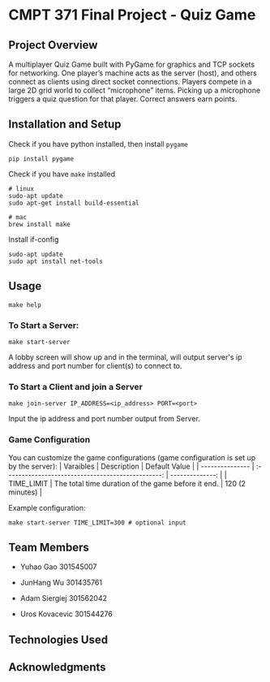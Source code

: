 # CMPT 371 Final Project - Quiz Game

## Project Overview
A multiplayer Quiz Game built with PyGame for graphics and TCP sockets for networking. One player’s machine acts as the server (host), and others connect as clients using direct socket connections. Players compete in a large 2D grid world to collect “microphone” items. Picking up a microphone triggers a quiz question for that player. Correct answers earn points.

## Installation and Setup
Check if you have python installed, then install `pygame`
```
pip install pygame
```
Check if you have `make` installed
```
# linux
sudo-apt update
sudo apt-get install build-essential

# mac
brew install make
```

Install if-config
```
sudo-apt update
sudo apt install net-tools
```

## Usage
```
make help
```
### To Start a Server:
```
make start-server
```
A lobby screen will show up and in the terminal, will output server's ip address and port number for client(s) to connect to.

### To Start a Client and join a Server
```
make join-server IP_ADDRESS=<ip_address> PORT=<port>
```
Input the ip address and port number output from Server.

### Game Configuration
You can customize the game configurations (game configuration is set up by the server):
| Varaibles       | Description                                        | Default Value   |
| --------------- | :------------------------------------------------: | --------------: |
| TIME_LIMIT      | The total time duration of the game before it end. | 120 (2 minutes) |

Example configuration:
```
make start-server TIME_LIMIT=300 # optional input
```


## Team Members
- Yuhao Gao 301545007

- JunHang Wu 301435761

- Adam Siergiej 301562042

- Uros Kovacevic 301544276
## Technologies Used
## Acknowledgments
